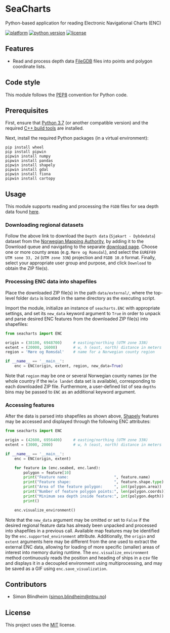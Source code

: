# SeaCharts
Python-based application for reading Electronic Navigational Charts (ENC)

[![platform](https://img.shields.io/badge/platform-windows-lightgrey)]()
[![python version](https://img.shields.io/badge/python-3.7-blue)]()
[![license](https://img.shields.io/badge/license-MIT-green)]()


## Features

- Read and process depth data 
[FileGDB](https://gdal.org/drivers/vector/filegdb.html) files into points and
polygon coordinate lists.


## Code style
This module follows the [PEP8](https://www.python.org/dev/peps/pep-0008/) 
convention for Python code.


## Prerequisites

First, ensure that [Python 3.7](https://www.python.org/downloads/) 
(or another compatible version) and the required
[C++ build tools](https://visualstudio.microsoft.com/downloads/#build-tools-for-visual-studio-2019) 
are installed.

Next, install the required Python packages (in a virtual environment):
```
pip install wheel
pip install pipwin
pipwin install numpy
pipwin install pandas
pipwin install shapely
pipwin install gdal
pipwin install fiona
pipwin install cartopy
```


## Usage
This module supports reading and processing the `FGDB` files for sea depth data 
found [here](https://kartkatalog.geonorge.no/metadata/2751aacf-5472-4850-a208-3532a51c529a).

### Downloading regional datasets
Follow the above link to download the `Depth data` (`Sjøkart - Dybdedata`) 
dataset from the [Norwegian Mapping Authority](https://kartkatalog.geonorge.no/?organization=Norwegian%20Mapping%20Authority), 
by adding it to the Download queue and navigating to the separate 
[download page](https://kartkatalog.geonorge.no/nedlasting). 
Choose one or more county areas (e.g. `Møre og Romsdal`), and 
select the `EUREF89 UTM sone 33, 2d` (`UTM zone 33N`) projection and `FGDB 10.0` 
format. Finally, select your appropriate user group and purpose, and click 
`Download` to obtain the ZIP file(s).

### Processing ENC data into shapefiles
Place the downloaded ZIP file(s) in the path `data/external/`, where the 
top-level folder `data` is located in the same directory as the executing 
script.

Import the module, initialize an instance of `seacharts.ENC` with appropriate 
settings, and set its `new_data` keyword argument to `True` in order 
to unpack and parse desired ENC features from the downloaded ZIP file(s) into 
shapefiles:

```python
from seacharts import ENC

origin = (38100, 6948700)     # easting/northing (UTM zone 33N)
extent = (20000, 16000)       # w, h (east, north) distance in meters
region = 'Møre og Romsdal'    # name for a Norwegian county region

if __name__ == '__main__':
    enc = ENC(origin, extent, region, new_data=True)

```
Note that `region` may be one or several Norwegian county names
(or the whole country if the `Hele landet` data set is available), 
corresponding to each downloaded ZIP file. Furthermore, a user-defined list of 
sea `depths` bins may be passed to `ENC` as an additional keyword argument.

### Accessing features
After the data is parsed into shapefiles as shown above, 
[Shapely](https://pypi.org/project/Shapely/) features may be accessed and 
displayed through the following ENC attributes:
```python
from seacharts import ENC

origin = (42600, 6956400)     # easting/northing (UTM zone 33N)
extent = (3000, 2000)         # w, h (east, north) distance in meters

if __name__ == '__main__':
    enc = ENC(origin, extent)

    for feature in (enc.seabed, enc.land):
        polygon = feature[10]
        print("Feature name:                    ", feature.name)
        print("Feature shape:                   ", feature.shape.type)
        print("Area of the feature polygon:     ", int(polygon.area))
        print("Number of feature polygon points:", len(polygon.coords))
        print("Minimum sea depth inside feature:", int(polygon.depth))
        print()

    enc.visualize_environment()

```
Note that the `new_data` argument may be omitted or set to `False` if the 
desired regional feature data has already been unpacked and processed into 
shapefiles in a previous call. Available map features may be identified by the 
`enc.supported_environment` attribute. Additionally, the `origin` and 
`extent` arguments here may be different from the one used to extract the 
external ENC data, allowing for loading of more specific (smaller) areas 
of interest into memory during runtime. The `enc.visualize_environment` method
continuously reads the position and heading of ships in a csv file and 
displays it in a decoupled environment using multiprocessing, and may be saved
as a GIF using `enc.save_visualization`.


## Contributors

- Simon Blindheim ([simon.blindheim@ntnu.no](mailto:simon.blindheim@ntnu.no))


## License

This project uses the [MIT](https://choosealicense.com/licenses/mit/) license.